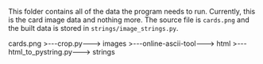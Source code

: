 This folder contains all of the data the program needs to run.  Currently, this is the card image data and nothing more.  The source file is `cards.png` and the built data is stored in `strings/image_strings.py`.

cards.png  >---crop.py--->  images  >---online-ascii-tool--->  html  >---html_to_pystring.py--->  strings

